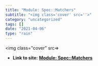 ```yaml
---
title: "Module: Spec::Matchers"
subtitle: "<img class='cover' src=''>"
category: "uncategorized"
tags: []
date: "2021-04-06"
type: "rain"
---
```

<img class="cover" src=>


* **Link to site:** **[Module: Spec::Matchers](http://rspec.rubyforge.org/rspec/1.1.9/classes/Spec/Matchers.html)**